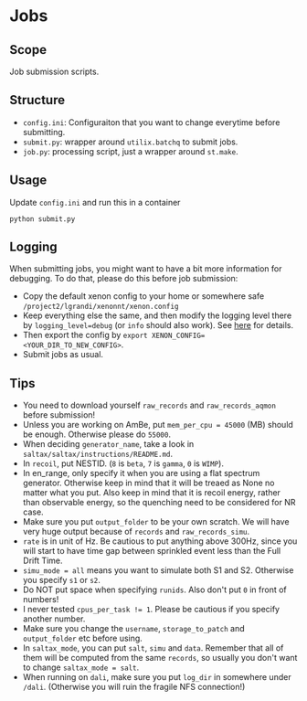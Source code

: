 # Jobs

## Scope

Job submission scripts.

## Structure

- `config.ini`: Configuraiton that you want to change everytime before submitting.
- `submit.py`: wrapper around `utilix.batchq` to submit jobs.
- `job.py`: processing script, just a wrapper around `st.make`.

## Usage

Update `config.ini` and run this in a container
```
python submit.py
```

## Logging

When submitting jobs, you might want to have a bit more information for debugging. To do that, please do this before job submission:
- Copy the default xenon config to your home or somewhere safe `/project2/lgrandi/xenonnt/xenon.config`
- Keep everything else the same, and then modify the logging level there by `logging_level=debug` (or `info` should also work). See [here](https://github.com/XENONnT/utilix/blob/b94ef41851e437efa35ae9dc82c6fcdfca77b88c/utilix/config.py#L95) for details.
- Then export the config by `export XENON_CONFIG=<YOUR_DIR_TO_NEW_CONFIG>`.
- Submit jobs as usual.


## Tips

- You need to download yourself `raw_records` and `raw_records_aqmon` before submission!
- Unless you are working on AmBe, put `mem_per_cpu = 45000` (MB) should be enough. Otherwise please do `55000`.
- When deciding `generator_name`, take a look in `saltax/saltax/instructions/README.md`.
- In `recoil`, put NESTID. (`8` is `beta`, `7` is `gamma`, `0` is `WIMP`).
- In en_range, only specify it when you are using a flat spectrum generator. Otherwise keep in mind that it will be treaed as None no matter what you put. Also keep in mind that it is recoil energy, rather than observable energy, so the quenching need to be considered for NR case.
- Make sure you put `output_folder` to be your own scratch. We will have very huge output because of `records` and `raw_records_simu`.
- `rate` is in unit of Hz. Be cautious to put anything above 300Hz, since you will start to have time gap between sprinkled event less than the Full Drift Time.
- `simu_mode = all` means you want to simulate both S1 and S2. Otherwise you specify `s1` or `s2`.
- Do NOT put space when specifying `runids`. Also don't put `0` in front of numbers!
- I never tested `cpus_per_task != 1`. Please be cautious if you specify another number.
- Make sure you change the `username`, `storage_to_patch` and `output_folder` etc before using.
- In `saltax_mode`, you can put `salt`, `simu` and `data`. Remember that all of them will be computed from the same `records`, so usually you don't want to change `saltax_mode = salt`.
- When running on `dali`, make sure you put `log_dir` in somewhere under `/dali`. (Otherwise you will ruin the fragile NFS connection!)
